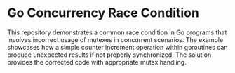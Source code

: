 # Go Concurrency Race Condition

This repository demonstrates a common race condition in Go programs that involves incorrect usage of mutexes in concurrent scenarios.  The example showcases how a simple counter increment operation within goroutines can produce unexpected results if not properly synchronized.  The solution provides the corrected code with appropriate mutex handling.